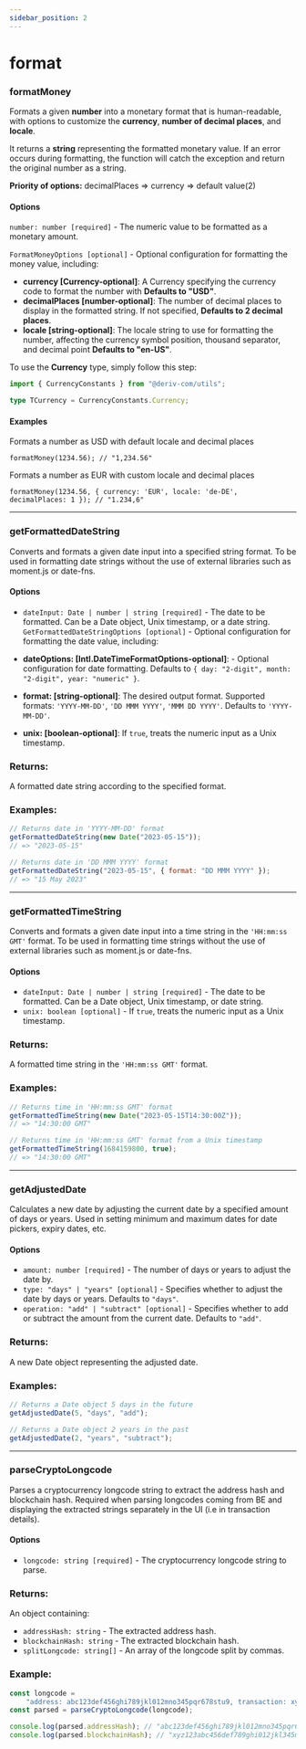 ```yaml
---
sidebar_position: 2
---
```


# format

### formatMoney

Formats a given **number** into a monetary format that is human-readable, with options to customize the **currency**, **number of decimal places**, and **locale**.

It returns a **string** representing the formatted monetary value. If an error occurs during formatting, the function will catch the exception and return the original number as a string.

**Priority of options:** decimalPlaces => currency => default value(2)

#### Options

`number: number [required]` - The numeric value to be formatted as a monetary amount.

`FormatMoneyOptions [optional]` - Optional configuration for formatting the money value, including:

-   **currency [Currency-optional]**: A Currency specifying the currency code to format the number with **Defaults to "USD"**.
-   **decimalPlaces [number-optional]**: The number of decimal places to display in the formatted string. If not specified, **Defaults to 2 decimal places**.
-   **locale [string-optional]**: The locale string to use for formatting the number, affecting the currency symbol position, thousand separator, and decimal point **Defaults to "en-US"**.

To use the **Currency** type, simply follow this step:

```typescript
import { CurrencyConstants } from "@deriv-com/utils";

type TCurrency = CurrencyConstants.Currency;
```

#### Examples

Formats a number as USD with default locale and decimal places

```JS
formatMoney(1234.56); // "1,234.56"
```

Formats a number as EUR with custom locale and decimal places

```JS
formatMoney(1234.56, { currency: 'EUR', locale: 'de-DE', decimalPlaces: 1 }); // "1.234,6"
```

---

### getFormattedDateString

Converts and formats a given date input into a specified string format. To be used in formatting date strings without the use of external libraries such as moment.js or date-fns.

#### Options

-   `dateInput: Date | number | string [required]` - The date to be formatted. Can be a Date object, Unix timestamp, or a date string.
    `GetFormattedDateStringOptions [optional]` - Optional configuration for formatting the date value, including:

-   **dateOptions: [Intl.DateTimeFormatOptions-optional]**: - Optional configuration for date formatting. Defaults to `{ day: "2-digit", month: "2-digit", year: "numeric" }`.
-   **format: [string-optional]**: The desired output format. Supported formats: `'YYYY-MM-DD'`, `'DD MMM YYYY'`, `'MMM DD YYYY'`. Defaults to `'YYYY-MM-DD'`.
-   **unix: [boolean-optional]**: If `true`, treats the numeric input as a Unix timestamp.

### Returns:

A formatted date string according to the specified format.

### Examples:

```js
// Returns date in 'YYYY-MM-DD' format
getFormattedDateString(new Date("2023-05-15"));
// => "2023-05-15"

// Returns date in 'DD MMM YYYY' format
getFormattedDateString("2023-05-15", { format: "DD MMM YYYY" });
// => "15 May 2023"
```

---

### getFormattedTimeString

Converts and formats a given date input into a time string in the `'HH:mm:ss GMT'` format. To be used in formatting time strings without the use of external libraries such as moment.js or date-fns.

#### Options

-   `dateInput: Date | number | string [required]` - The date to be formatted. Can be a Date object, Unix timestamp, or date string.
-   `unix: boolean [optional]` - If `true`, treats the numeric input as a Unix timestamp.

### Returns:

A formatted time string in the `'HH:mm:ss GMT'` format.

### Examples:

```js
// Returns time in 'HH:mm:ss GMT' format
getFormattedTimeString(new Date("2023-05-15T14:30:00Z"));
// => "14:30:00 GMT"

// Returns time in 'HH:mm:ss GMT' format from a Unix timestamp
getFormattedTimeString(1684159800, true);
// => "14:30:00 GMT"
```

---

### getAdjustedDate

Calculates a new date by adjusting the current date by a specified amount of days or years. Used in setting minimum and maximum dates for date pickers, expiry dates, etc.

#### Options

-   `amount: number [required]` - The number of days or years to adjust the date by.
-   `type: "days" | "years" [optional]` - Specifies whether to adjust the date by days or years. Defaults to `"days"`.
-   `operation: "add" | "subtract" [optional]` - Specifies whether to add or subtract the amount from the current date. Defaults to `"add"`.

### Returns:

A new Date object representing the adjusted date.

### Examples:

```js
// Returns a Date object 5 days in the future
getAdjustedDate(5, "days", "add");

// Returns a Date object 2 years in the past
getAdjustedDate(2, "years", "subtract");
```

---

### parseCryptoLongcode

Parses a cryptocurrency longcode string to extract the address hash and blockchain hash. Required when parsing longcodes coming from BE and displaying the extracted strings separately in the UI (i.e in transaction details).

#### Options

-   `longcode: string [required]` - The cryptocurrency longcode string to parse.

### Returns:

An object containing:

-   `addressHash: string` - The extracted address hash.
-   `blockchainHash: string` - The extracted blockchain hash.
-   `splitLongcode: string[]` - An array of the longcode split by commas.

### Example:

```js
const longcode =
    "address: abc123def456ghi789jkl012mno345pqr678stu9, transaction: xyz123abc456def789ghi012jkl345mno678pqr901";
const parsed = parseCryptoLongcode(longcode);

console.log(parsed.addressHash); // "abc123def456ghi789jkl012mno345pqr678stu9"
console.log(parsed.blockchainHash); // "xyz123abc456def789ghi012jkl345mno678pqr901"
```
